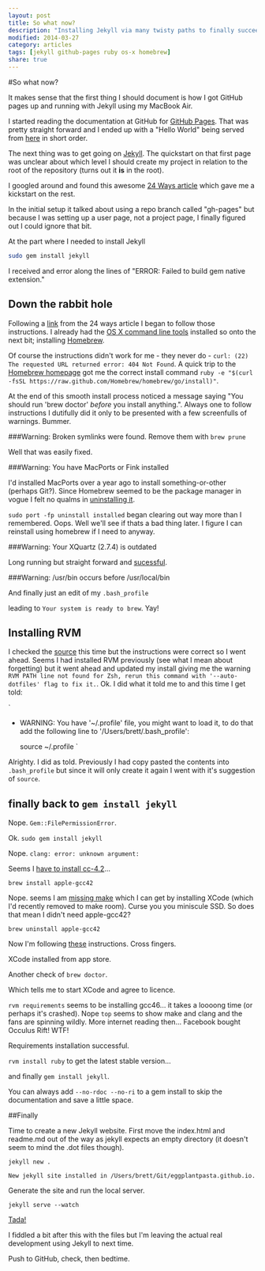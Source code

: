```yaml
---
layout: post
title: So what now?
description: "Installing Jekyll via many twisty paths to finally succeed."
modified: 2014-03-27
category: articles
tags: [jekyll github-pages ruby os-x homebrew]
share: true
---
```


#So what now?

It makes sense that the first thing I should document is how I got GitHub pages up and running with Jekyll using my MacBook Air.

I started reading the documentation at GitHub for [GitHub Pages](http://pages.github.com). That was pretty straight forward and I ended up with a "Hello World" being served from [here](http://eggplantpasta.github.io) in short order.

The next thing was to get going on [Jekyll](http://jekyllrb.com). The quickstart on that first page was unclear about which level I should create my project in relation to the root of the repository (turns out it **is** in the root).

I googled around and found this awesome [24 Ways article](http://24ways.org/2013/get-started-with-github-pages/) which gave me a kickstart on the rest.

In the initial setup it talked about using a repo branch called "gh-pages" but because I was setting up a user page, not a project page, I finally figured out I could ignore that bit.

At the part where I needed to install Jekyll
````bash
sudo gem install jekyll
````
I received and error along the lines of "ERROR: Failed to build gem native extension."

## Down the rabbit hole
Following a [link](http://andytaylor.me/2012/11/03/installing-ruby-and-jekyll/) from the 24 ways article I began to follow those instructions. I already had the [OS X command line tools](https://developer.apple.com/downloads/index.action) installed so onto the next bit; installing [Homebrew](http://brew.sh).

Of course the instructions didn't work for me - they never do - `curl: (22) The requested URL returned error: 404 Not Found`.
A quick trip to the [Homebrew homepage](http://brew.sh) got me the correct install command `ruby -e "$(curl -fsSL https://raw.github.com/Homebrew/homebrew/go/install)"`.

At the end of this smooth install process  noticed a message saying "You should run 'brew doctor' *before* you install anything.". Always one to follow instructions I dutifully did it only to be presented with a few screenfulls of warnings. Bummer.

###Warning: Broken symlinks were found. Remove them with `brew prune`

Well that was easily fixed.

###Warning: You have MacPorts or Fink installed

I'd installed MacPorts over a year ago to install something-or-other (perhaps Git?). Since Homebrew seemed to be the package manager in vogue I felt no qualms in [uninstalling it](https://guide.macports.org/chunked/installing.macports.uninstalling.html).

`sudo port -fp uninstall installed` began clearing out way more than I remembered. Oops. Well we'll see if thats a bad thing later. I figure I can reinstall using homebrew if I need to anyway.

###Warning: Your XQuartz (2.7.4) is outdated

Long running but straight forward and [sucessful](https://xquartz.macosforge.org/landing/).

###Warning: /usr/bin occurs before /usr/local/bin

And finally just an edit of my `.bash_profile`

leading to `Your system is ready to brew`. Yay!

## Installing RVM

I checked the [source](http://rvm.io/rvm/install) this time but the instructions were correct so I went ahead. Seems I had installed RVM previously (see what I mean about forgetting) but it went ahead and updated my install giving me the warning `RVM PATH line not found for Zsh, rerun this command with '--auto-dotfiles' flag to fix it.`. Ok. I did what it told me to and this time I get told:

`
  * WARNING: You have '~/.profile' file, you might want to load it,
    to do that add the following line to '/Users/brett/.bash_profile':

      source ~/.profile
`

Alrighty. I did as told. Previously I had copy pasted the contents into `.bash_profile` but since it will only create it again I went with it's suggestion of `source`.

## finally back to `gem install jekyll`

Nope. `Gem::FilePermissionError`.

Ok. `sudo gem install jekyll`

Nope. `clang: error: unknown argument:`

Seems I [have to install cc-4.2](http://stackoverflow.com/questions/21664841/unable-to-install-jekyll-on-mac-osx-10-9-1-with-xcode-and-rvm-installed)...

`brew install apple-gcc42`

Nope. seems I am [missing make](http://stackoverflow.com/questions/10725767/error-installing-jekyll-native-extension-build) which I can get by installing XCode (which I'd recently removed to make room). Curse you you miniscule SSD. So does that mean I didn't need apple-gcc42?

`brew uninstall apple-gcc42`

Now I'm following [these](http://davidensinger.com/2013/03/installing-jekyll/) instructions. Cross fingers.

XCode installed from app store.

Another check of `brew doctor`.

Which tells me to start XCode and agree to licence.

`rvm requirements` seems to be installing gcc46... it takes a loooong time (or perhaps it's crashed). Nope `top` seems to show make and clang and the fans are spinning wildly. More internet reading then... Facebook bought Occulus Rift! WTF!

Requirements installation successful.

`rvm install ruby` to get the latest stable version...

and finally `gem install jekyll`.

You can always add `--no-rdoc --no-ri` to a gem install to skip the documentation and save a little space.

##Finally

Time to create a new Jekyll website. First move the index.html and readme.md out of the way as jekyll expects an empty directory (it doesn't seem to mind the .dot files though).

`jekyll new .`

`New jekyll site installed in /Users/brett/Git/eggplantpasta.github.io.`

Generate the site and run the local server.

`jekyll serve --watch`

[Tada!](http://localhost:4000)

I fiddled a bit after this with the files but I'm leaving the actual real development using Jekyll to next time.

Push to GitHub, check, then bedtime.